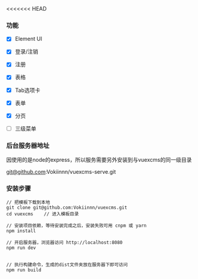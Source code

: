 <<<<<<< HEAD

### 功能

- [x] Element UI

- [x] 登录/注销

- [x] 注册

- [x] 表格

- [x] Tab选项卡

- [x] 表单

- [x] 分页

- [ ] 三级菜单

### 后台服务器地址

因使用的是node的express，所以服务需要另外安装到与vuexcms的同一级目录

git@github.com:Vokiinnn/vuexcms-serve.git

### 安装步骤

```
// 把模板下载到本地
git clone git@github.com:Vokiinnn/vuexcms.git      
cd vuexcms    // 进入模板目录

// 安装项目依赖，等待安装完成之后，安装失败可用 cnpm 或 yarn
npm install         

// 开启服务器，浏览器访问 http://localhost:8080
npm run dev


// 执行构建命令，生成的dist文件夹放在服务器下即可访问
npm run build
```
